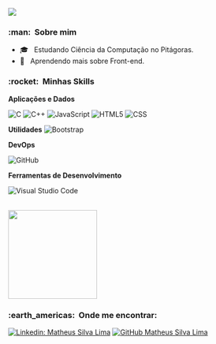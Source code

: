 
![](https://komarev.com/ghpvc/?username=MatheusSilvaLima&color=006bed)

<h3> :man: &nbsp;Sobre mim </h3>

- 🎓 &nbsp; Estudando Ciência da Computação no Pitágoras.
- 🌱 &nbsp; Aprendendo mais sobre Front-end.

<h3> :rocket: &nbsp;Minhas Skills </h3>

**Aplicações e Dados**

  ![C](https://img.shields.io/badge/C-00599C?style=for-the-badge&logo=c&logoColor=white)
  ![C++](https://img.shields.io/badge/C%2B%2B-00599C?style=for-the-badge&logo=c%2B%2B&logoColor=white)
  ![JavaScript](https://img.shields.io/badge/-JavaScript-333333?style=flat&logo=javascript)
  ![HTML5](https://img.shields.io/badge/-HTML5-333333?style=flat&logo=HTML5)
  ![CSS](https://img.shields.io/badge/-CSS-333333?style=flat&logo=CSS3&logoColor=1572B6)

**Utilidades**
  ![Bootstrap](https://img.shields.io/badge/Bootstrap-563D7C?style=for-the-badge&logo=bootstrap&logoColor=white)

**DevOps**

  ![GitHub](https://img.shields.io/badge/-GitHub-333333?style=flat&logo=github)
 
**Ferramentas de Desenvolvimento**

  ![Visual Studio Code](https://img.shields.io/badge/-Visual%20Studio%20Code-333333?style=flat&logo=visual-studio-code&logoColor=007ACC)


<br/>

<a href="https://github.com/MatheusSilvaLima">
  <img height="180em" src="https://github-readme-stats.vercel.app/api?username=MatheusSilvaLima&theme=dracula&show_icons=true" />
</a>

<br/>

<h3> :earth_americas: &nbsp;Onde me encontrar: </h3> 

[![Linkedin: Matheus Silva Lima](https://img.shields.io/badge/-MatheusSilvaLima-blue?style=flat-square&logo=Linkedin&logoColor=white&link=https://www.linkedin.com/in/matheus-silva-lima-01ab14204/)](https://www.linkedin.com/in/matheus-silva-lima-01ab14204/)
[![GitHub Matheus Silva Lima]( https://img.shields.io/github/followers/MatheusSilvaLima?label=follow&style=social)](https://github.com/MatheusSilvaLima)